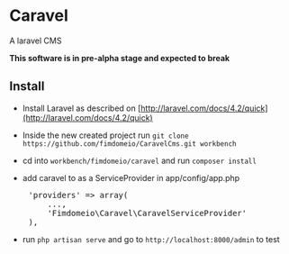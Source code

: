 Caravel
=======

A laravel CMS

**This software is in pre-alpha stage and expected to break**


## Install

- Install Laravel as described on [http://laravel.com/docs/4.2/quick](http://laravel.com/docs/4.2/quick)

- Inside the new created project run `git clone https://github.com/fimdomeio/CaravelCms.git workbench`

- cd into `workbench/fimdomeio/caravel` and run `composer install`

- add caravel to as a ServiceProvider in app/config/app.php

<pre>
	'providers' => array(
		...,
		'Fimdomeio\Caravel\CaravelServiceProvider'
	),
</pre>

- run `php artisan serve` and go to `http://localhost:8000/admin` to test
